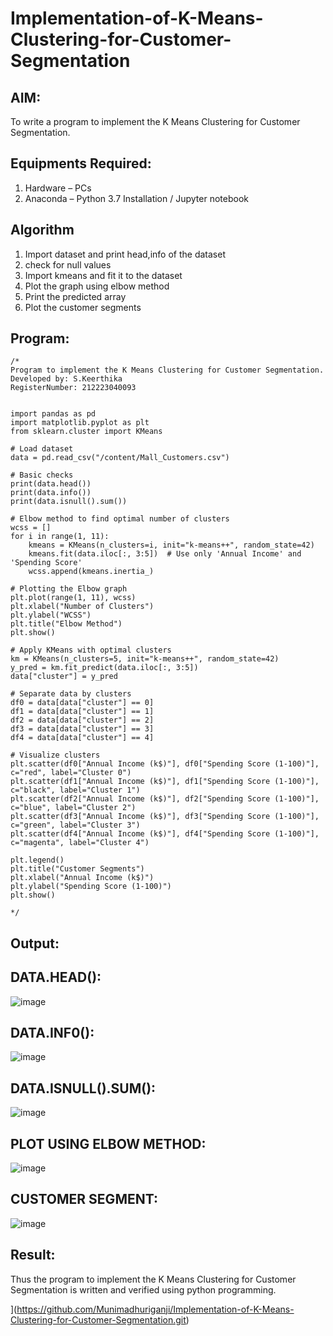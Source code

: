 # Implementation-of-K-Means-Clustering-for-Customer-Segmentation

## AIM:
To write a program to implement the K Means Clustering for Customer Segmentation.

## Equipments Required:
1. Hardware – PCs
2. Anaconda – Python 3.7 Installation / Jupyter notebook

## Algorithm
1. Import dataset and print head,info of the dataset
2. check for null values
3. Import kmeans and fit it to the dataset
4. Plot the graph using elbow method
5. Print the predicted array
6. Plot the customer segments

## Program:
```
/*
Program to implement the K Means Clustering for Customer Segmentation.
Developed by: S.Keerthika
RegisterNumber: 212223040093


import pandas as pd
import matplotlib.pyplot as plt
from sklearn.cluster import KMeans

# Load dataset
data = pd.read_csv("/content/Mall_Customers.csv")

# Basic checks
print(data.head())
print(data.info())
print(data.isnull().sum())

# Elbow method to find optimal number of clusters
wcss = []
for i in range(1, 11):
    kmeans = KMeans(n_clusters=i, init="k-means++", random_state=42)
    kmeans.fit(data.iloc[:, 3:5])  # Use only 'Annual Income' and 'Spending Score'
    wcss.append(kmeans.inertia_)

# Plotting the Elbow graph
plt.plot(range(1, 11), wcss)
plt.xlabel("Number of Clusters")
plt.ylabel("WCSS")
plt.title("Elbow Method")
plt.show()

# Apply KMeans with optimal clusters
km = KMeans(n_clusters=5, init="k-means++", random_state=42)
y_pred = km.fit_predict(data.iloc[:, 3:5])
data["cluster"] = y_pred

# Separate data by clusters
df0 = data[data["cluster"] == 0]
df1 = data[data["cluster"] == 1]
df2 = data[data["cluster"] == 2]
df3 = data[data["cluster"] == 3]
df4 = data[data["cluster"] == 4]

# Visualize clusters
plt.scatter(df0["Annual Income (k$)"], df0["Spending Score (1-100)"], c="red", label="Cluster 0")
plt.scatter(df1["Annual Income (k$)"], df1["Spending Score (1-100)"], c="black", label="Cluster 1")
plt.scatter(df2["Annual Income (k$)"], df2["Spending Score (1-100)"], c="blue", label="Cluster 2")
plt.scatter(df3["Annual Income (k$)"], df3["Spending Score (1-100)"], c="green", label="Cluster 3")
plt.scatter(df4["Annual Income (k$)"], df4["Spending Score (1-100)"], c="magenta", label="Cluster 4")

plt.legend()
plt.title("Customer Segments")
plt.xlabel("Annual Income (k$)")
plt.ylabel("Spending Score (1-100)")
plt.show()

*/
```

## Output:

## DATA.HEAD():

![image](https://github.com/user-attachments/assets/6beaa101-b007-4603-abfe-3a688a562bdd)


## DATA.INF0():

![image](https://github.com/user-attachments/assets/63b5452c-dc83-4e5e-a37b-30fce5df0de1)



## DATA.ISNULL().SUM():

![image](https://github.com/user-attachments/assets/cd972c66-a02d-4f55-b94b-d3dfeb699fa4)



## PLOT USING ELBOW METHOD:

![image](https://github.com/user-attachments/assets/7f673ca6-c624-4e22-ab47-356c1892170d)



## CUSTOMER SEGMENT:

![image](https://github.com/user-attachments/assets/1ae6527e-8855-4263-a679-e8aaca340b5f)




## Result:

Thus the program to implement the K Means Clustering for Customer Segmentation is written and verified using python programming.








](https://github.com/Munimadhuriganji/Implementation-of-K-Means-Clustering-for-Customer-Segmentation.git)
